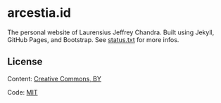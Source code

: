 # arcestia.id

The personal website of Laurensius Jeffrey Chandra. Built using Jekyll, GitHub Pages, and Bootstrap. See [status.txt](http://arcestia.id/status.txt) for more infos.

## License

Content: [Creative Commons, BY](http://creativecommons.org/licenses/by/3.0/)

Code: [MIT](http://opensource.org/licenses/mit-license.php)
